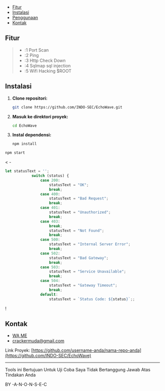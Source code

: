 





- [Fitur](#fitur)
- [Instalasi](#instalasi)
- [Penggunaan](#penggunaan)
- [Kontak](#kontak)

## Fitur

> - :1 Port Scan
> - :2 Ping 
> - :3 Http Check Down
> - :4 Sqlmap sql injection
> - :5 Wifi Hacking $ROOT

## Instalasi

1. **Clone repositori:**
   ```sh
   git clone https://github.com/INDO-SEC/EchoWave.git
   ```

2. **Masuk ke direktori proyek:**
   ```sh
   cd EchoWave
   ```

3. **Instal dependensi:**
   ```sh
   npm install
   ```



```sh
npm start
```




< -


```javascript
let statusText = '';
            switch (status) {
                case 200:
                    statusText = "OK";
                    break;
                case 400:
                    statusText = "Bad Request";
                    break;
                case 401:
                    statusText = "Unauthorized";
                    break;
                case 403:                                                          statusText = "Forbidden";
                    break;                                                     case 404:
                    statusText = "Not Found";
                    break;
                case 500:
                    statusText = "Internal Server Error";
                    break;
                case 502:
                    statusText = "Bad Gateway";
                    break;
                case 503:
                    statusText = "Service Unavailable";
                    break;
                case 504:
                    statusText = "Gateway Timeout";
                    break;
                default:
                    statusText = `Status Code: ${status}`;;
```

!

## Kontak

 - [WA ME](https://wa.me/+6289691610704)
 - crackermuda@gmail.com

Link Proyek: [https://github.com/username-anda/nama-repo-anda](https://github.com/INDO-SEC/EchoWave)

---

Tools ini Bertujuan Untuk Uji Coba Saya Tidak Bertanggung Jawab Atas Tindakan Anda


BY -A-N-O-N-S-E-C
